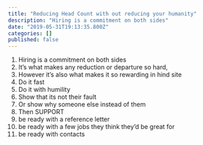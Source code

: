 ```yaml
---
title: "Reducing Head Count with out reducing your humanity"
description: "Hiring is a commitment on both sides"
date: "2019-05-31T19:13:35.800Z"
categories: []
published: false
---
```


1.  Hiring is a commitment on both sides
2.  It’s what makes any reduction or departure so hard,
3.  However it’s also what makes it so rewarding in hind site
4.  Do it fast
5.  Do it with humility
6.  Show that its not their fault
7.  Or show why someone else instead of them
8.  Then SUPPORT
9.  be ready with a reference letter
10.  be ready with a few jobs they think they’d be great for
11.  be ready with contacts
